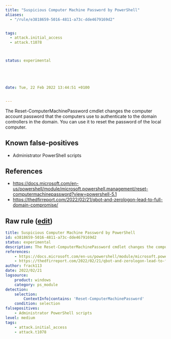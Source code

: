 ```yaml
---
title: "Suspicious Computer Machine Password by PowerShell"
aliases:
  - "/rule/e3818659-5016-4811-a73c-dde4679169d2"


tags:
  - attack.initial_access
  - attack.t1078



status: experimental





date: Tue, 22 Feb 2022 13:44:51 +0100


---
```


The Reset-ComputerMachinePassword cmdlet changes the computer account password that the computers use to authenticate to the domain controllers in the domain. You can use it to reset the password of the local computer.

<!--more-->


## Known false-positives

* Administrator PowerShell scripts



## References

* https://docs.microsoft.com/en-us/powershell/module/microsoft.powershell.management/reset-computermachinepassword?view=powershell-5.1
* https://thedfirreport.com/2022/02/21/qbot-and-zerologon-lead-to-full-domain-compromise/


## Raw rule ([edit](https://github.com/SigmaHQ/sigma/edit/master/rules/windows/powershell/powershell_module/posh_pm_suspicious_reset_computermachinepassword.yml))
```yaml
title: Suspicious Computer Machine Password by PowerShell
id: e3818659-5016-4811-a73c-dde4679169d2
status: experimental
description: The Reset-ComputerMachinePassword cmdlet changes the computer account password that the computers use to authenticate to the domain controllers in the domain. You can use it to reset the password of the local computer.
references:
    - https://docs.microsoft.com/en-us/powershell/module/microsoft.powershell.management/reset-computermachinepassword?view=powershell-5.1
    - https://thedfirreport.com/2022/02/21/qbot-and-zerologon-lead-to-full-domain-compromise/
author: frack113
date: 2022/02/21
logsource:
    product: windows
    category: ps_module
detection:
    selection:
        ContextInfo|contains: 'Reset-ComputerMachinePassword'
    condition: selection
falsepositives:
    - Administrator PowerShell scripts 
level: medium
tags:
    - attack.initial_access
    - attack.t1078
```
